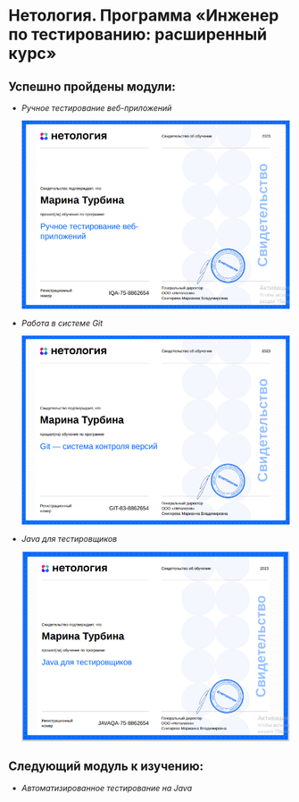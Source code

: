 # Нетология. Программа «Инженер по тестированию: расширенный курс»

## Успешно пройдены модули:

- _Ручное тестирование веб-приложений_ 
  
  ![Ручное тестирование веб-приложений](image.png)

- _Работа в системе Git_
  
  ![Работа в системе Git](image-1.png)

- _Java для тестировщиков_
  
  ![Java для тестировщиков](java-certificate.png)

## Следующий модуль к изучению:

- _Автоматизированное тестирование на Java_



